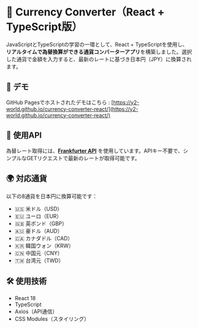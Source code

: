 # 💱 Currency Converter（React + TypeScript版）

JavaScriptとTypeScriptの学習の一環として、React + TypeScriptを使用し、**リアルタイムで為替換算ができる通貨コンバーターアプリ**を構築しました。選択した通貨で金額を入力すると、最新のレートに基づき日本円（JPY）に換算されます。

## 🚀 デモ

GitHub Pagesでホストされたデモはこちら : [https://y2-world.github.io/currency-converter-react/](https://y2-world.github.io/currency-converter-react/)

## 🔗 使用API

為替レート取得には、**[Frankfurter API](https://www.frankfurter.app/)** を使用しています。APIキー不要で、シンプルなGETリクエストで最新のレートが取得可能です。

## 🌍 対応通貨

以下の8通貨を日本円に換算可能です：

- 🇺🇸 米ドル（USD）
- 🇪🇺 ユーロ（EUR）
- 🇬🇧 英ポンド（GBP）
- 🇦🇺 豪ドル（AUD）
- 🇨🇦 カナダドル（CAD）
- 🇰🇷 韓国ウォン（KRW）
- 🇨🇳 中国元（CNY）
- 🇹🇼 台湾元（TWD）

## 🛠 使用技術

- React 18
- TypeScript
- Axios（API通信）
- CSS Modules（スタイリング）

